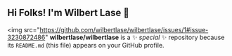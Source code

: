 ## Hi Folks! I'm Wilbert Lase 👋

<img src="https://github.com/wilbertlase/wilbertlase/issues/1#issue-3230872486"
**wilbertlase/wilbertlase** is a ✨ _special_ ✨ repository because its `README.md` (this file) appears on your GitHub profile.



